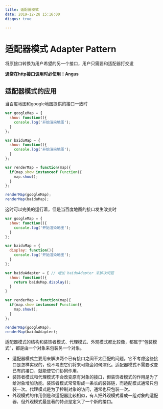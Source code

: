 ```yaml
---
title: 适配器模式
date: 2019-12-28 15:16:00
disqus: true

---
```


# 适配器模式 Adapter Pattern

将原接口转换为用户希望的另一个接口，用户只需要和适配器打交道

**通常在http接口调用时必使用！Angus**

## 适配器模式的应用

当百度地图和google地图提供的接口一致时

```javascript
var googleMap = {
  show: function(){
    console.log('开始渲染地图');
  }
};

var baiduMap = {
  show: function(){
    console.log('开始渲染地图');
  }
};

var renderMap = function(map){
  if(map.show instanceof Function){
    map.show();
  }
};

renderMap(googleMap);
renderMap(baiduMap);
```

这时可以完美的运行着，但是当百度地图的接口发生改变时

```javascript
var googleMap = {
  show: function(){
    console.log('开始渲染地图');
  }
};

var baiduMap = {
  display: function(){
    console.log('开始渲染地图');
  }
};

var baiduAdapter = { // 增加 baiduAdapter 来解决问题
  show: function(){
    return baiduMap.display();
  }
}

var renderMap = function(map){
  if(map.show instanceof Function){
    map.show();
  }
};

renderMap(googleMap);
renderMap(baiduAdapter);
```

适配器模式的结构和装饰者模式、代理模式、外观模式都比较像，都属于“包装模式”，都是由一个对象来包装另一个对象。

- 适配器模式主要用来解决两个已有接口之间不太匹配的问题，它不考虑这些接口是怎样实现的，也不考虑它们将来可能会如何演化。适配器模式不需要改变已有的接口，就能使它们协同作用。
- 装饰者模式和代理模式不会改变原有对象的接口，但装饰者模式的作用是为了给对象增加功能。装饰者模式常常形成一条长的装饰链，而适配模式通常只包装一次。代理模式是为了控制对象的访问，通常也只包装一次。
- 外观模式的作用倒是和适配器比较相似，有人把外观模式看成一组对象的适配器，但外观模式最显著的特点是定义了一个新的接口。
